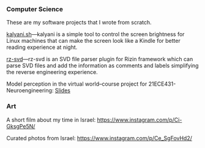 ### Computer Science

These are my software projects that I wrote from scratch.

[kalyani.sh](github.com/officialcjunior/kalyani)—kalyani is a simple tool to control the screen
brightness for Linux machines that can make the screen look like a Kindle for better reading experience at night.

[rz-svd](github.com/officialcjunior/rz-svd)—rz-svd is an SVD file parser plugin for Rizin framework which can parse SVD files and add the
information as comments and labels simplifying the reverse engineering experience.

Model perception in the virtual world–course project for 21ECE431-Neuroengineering: [Slides](https://www.canva.com/design/DAFN6CX5_c4/-DQKfbTteephPHHqp0CGbw/view?utm_content=DAFN6CX5_c4&utm_campaign=designshare&utm_medium=link&utm_source=publishsharelink)

### Art

A short film about my time in Israel: https://www.instagram.com/p/Ci-GksgPe5N/

Curated photos from Israel: https://www.instagram.com/p/Ce_SgFovHd2/
